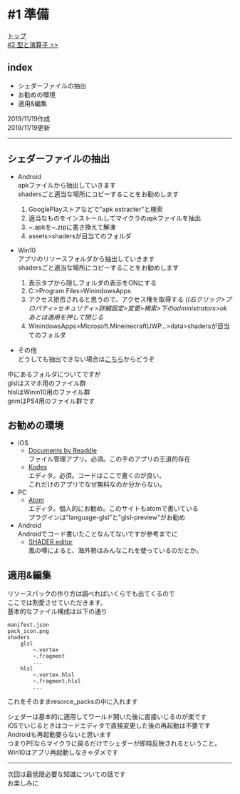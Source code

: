 # #1 準備
[トップ](?)  
[#2 型と演算子 >>](?i=2)

## index
- シェダーファイルの抽出
- お勧めの環境
- 適用&編集

2019/11/19作成  
2019/11/19更新

---
## シェダーファイルの抽出
- Android  
	apkファイルから抽出していきます  
	shadersごと適当な場所にコピーすることをお勧めします

	1. GooglePlayストアなどで"apk extracter"と検索
	1. 適当なものをインストールしてマイクラのapkファイルを抽出
	1. ~.apkを~.zipに書き換えて解凍
	1. assets>shadersが目当てのフォルダ

- Win10  
	アプリのリソースフォルダから抽出していきます  
	shadersごと適当な場所にコピーすることをお勧めします

	1. 表示タブから隠しフォルダの表示をONにする
	1. C:>Program Files>WinindowsApps
	1. アクセス拒否されると思うので、アクセス権を取得する
	*((右クリック>プロパティ>セキュリティ>詳細設定>変更>検索>下のadministrators>ok あとは適用を押して閉じる*
	1. WinindowsApps>Microsoft.MineinecraftUWP…>data>shadersが目当てのフォルダ
	
- その他  
		どうしても抽出できない場合は[こちら](https://cdn.discordapp.com/attachments/591594569133719565/625651679030935572/1.13.0.5_shader.zip)からどうぞ

中にあるフォルダについてですが  
glslはスマホ用のファイル群  
hlslはWinin10用のファイル群  
gnmはPS4用のファイル群です

## お勧めの環境
- iOS
	- [Documents by Readdle](https://apps.apple.com/jp/app/documents-by-readdle/id364901807)  
	ファイル管理アプリ。必須。この手のアプリの王道的存在
	- [Kodex](https://apps.apple.com/jp/app/kodex/id1038574481)  
	エディタ。必須。コードはここで書くのが良い。  
	これだけのアプリでなぜ無料なのか分からない。
- PC
	- [Atom](https://atom.io/)  
	エディタ。個人的にお勧め。このサイトもatomで書いている  
	プラグインは"language-glsl"と"glsl-preview"がお勧め
- Android  
	Androidでコード書いたことなんてないですが参考までに
	- [SHADER editor](https://play.google.com/store/apps/details?id=de.markusfisch.android.shadereditor&hl=en_US)  
	風の噂によると、海外勢はみんなこれを使っているのだとか。

## 適用&編集
リソースパックの作り方は調べればいくらでも出てくるので  
ここでは割愛させていただきます。  
基本的なファイル構成は以下の通り  
```
manifest.json
pack_icon.png
shaders
	glsl
		~.vertex
		~.fragment
		...
	hlsl
		~.vertex.hlsl
		~.fragment.hlsl
		...
```
これをそのままresorce_packsの中に入れます  

シェダーは基本的に適用してワールド開いた後に直接いじるのが楽です  
iOSでいじるときはコードエディタで直接変更した後の再起動は不要です  
Androidも再起動要らないと思います  
つまりPEならマイクラに戻るだけでシェダーが即時反映されるということ。  
Win10はアプリ再起動しなきゃダメです

---
次回は最低限必要な知識についての話です  
お楽しみに